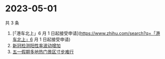 # 2023-05-01

共 3 条

<!-- BEGIN -->
<!-- 最后更新时间 Mon May 01 2023 20:21:14 GMT+0800 (China Standard Time) -->

1. [「港车北上」6 月 1
   日起接受申请](https://www.zhihu.com/search?q=「港车北上」6 月 1 日起接受申请)
1. [新冠检测阳性率波动增加](https://www.zhihu.com/search?q=新冠检测阳性率波动增加)
1. [五一假期多地热门景区寸步难行](https://www.zhihu.com/search?q=五一假期多地热门景区寸步难行)

<!-- END -->
